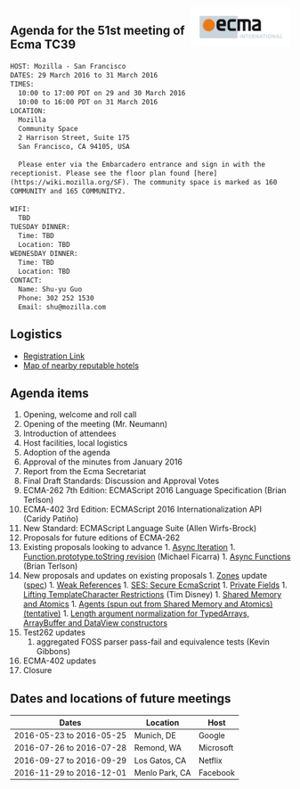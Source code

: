 <img src="../images/Ecma_RVB-003.jpg" align="right" height="70" alt="" />

## Agenda for the 51st meeting of Ecma TC39

    HOST: Mozilla - San Francisco
    DATES: 29 March 2016 to 31 March 2016
    TIMES:
      10:00 to 17:00 PDT on 29 and 30 March 2016
      10:00 to 16:00 PDT on 31 March 2016
    LOCATION:
      Mozilla
      Community Space
      2 Harrison Street, Suite 175
      San Francisco, CA 94105, USA

      Please enter via the Embarcadero entrance and sign in with the receptionist. Please see the floor plan found [here](https://wiki.mozilla.org/SF). The community space is marked as 160 COMMUNITY and 165 COMMUNITY2.

    WIFI:
      TBD
    TUESDAY DINNER:
      Time: TBD
      Location: TBD
    WEDNESDAY DINNER:
      Time: TBD
      Location: TBD
    CONTACT:
      Name: Shu-yu Guo
      Phone: 302 252 1530
      Email: shu@mozilla.com

## Logistics

- [Registration Link](https://ecma-international.doodle.com/poll/rtqf7p48aaenev92)
- [Map of nearby reputable hotels](https://www.google.com/maps/d/edit?mid=zTBi3gFW4n44.kXv6HNkpTRnE&usp=sharing)

## Agenda items

1. Opening, welcome and roll call
  1. Opening of the meeting (Mr. Neumann)
  1. Introduction of attendees
  1. Host facilities, local logistics
1. Adoption of the agenda
1. Approval of the minutes from January 2016
1. Report from the Ecma Secretariat
1. Final Draft Standards: Discussion and Approval Votes
  1. ECMA-262 7th Edition: ECMAScript 2016 Language Specification (Brian Terlson)
  1. ECMA-402 3rd Edition: ECMAScript 2016 Internationalization API (Caridy Patiño)
  1. New Standard: ECMAScript Language Suite (Allen Wirfs-Brock)
1. Proposals for future editions of ECMA-262
  1. Existing proposals looking to advance
    1. [Async Iteration](https://tc39.github.io/proposal-async-iteration/)
    1. [Function.prototype.toString revision](http://tc39.github.io/Function-prototype-toString-revision/) (Michael Ficarra)
    1. [Async Functions](https://tc39.github.io/ecmascript-asyncawait) (Brian Terlson)
  1. New proposals and updates on existing proposals
    1. [Zones](https://github.com/domenic/zones) update ([spec](https://domenic.github.io/zones/))
    1. [Weak References](https://github.com/tc39/proposal-weakrefs)
    1. [SES: Secure EcmaScript](https://github.com/FUDCo/ses-realm)
    1. [Private Fields](https://zenparsing.github.io/es-private-fields/)
    1. [Lifting TemplateCharacter Restrictions](https://github.com/disnet/template-literal-revision) (Tim Disney)
    1. [Shared Memory and Atomics](https://github.com/tc39/ecmascript_sharedmem)
    1. [Agents (spun out from Shared Memory and Atomics) (tentative)](https://axis-of-eval.org/shmem/agents-formatted.html)
    1. [Length argument normalization for TypedArrays, ArrayBuffer and DataView constructors](https://github.com/tc39/ecma262/pull/410#issuecomment-199472826)
1. Test262 updates
    1. aggregated FOSS parser pass-fail and equivalence tests (Kevin Gibbons)
1. ECMA-402 updates
1. Closure

## Dates and locations of future meetings

| Dates                    | Location          | Host       |
|--------------------------|-------------------|------------|
| 2016-05-23 to 2016-05-25 | Munich, DE        | Google     |
| 2016-07-26 to 2016-07-28 | Remond, WA        | Microsoft  |
| 2016-09-27 to 2016-09-29 | Los Gatos, CA     | Netflix    |
| 2016-11-29 to 2016-12-01 | Menlo Park, CA    | Facebook   |
